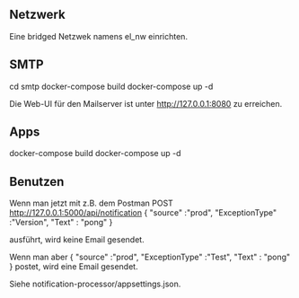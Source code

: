 ## Netzwerk

Eine bridged Netzwek namens el_nw einrichten.

## SMTP

cd smtp
docker-compose build
docker-compose up -d

Die Web-UI für den Mailserver ist unter http://127.0.0.1:8080 zu erreichen.

## Apps

docker-compose build
docker-compose up -d

## Benutzen 

Wenn man jetzt mit z.B. dem Postman 
POST http://127.0.0.1:5000/api/notification
{
"source" :"prod",
"ExceptionType" :"Version",
"Text" : "pong"
}

ausführt, wird keine Email gesendet.

Wenn man aber
{
"source" :"prod",
"ExceptionType" :"Test",
"Text" : "pong"
}
postet, wird eine Email gesendet.


Siehe notification-processor/appsettings.json.
